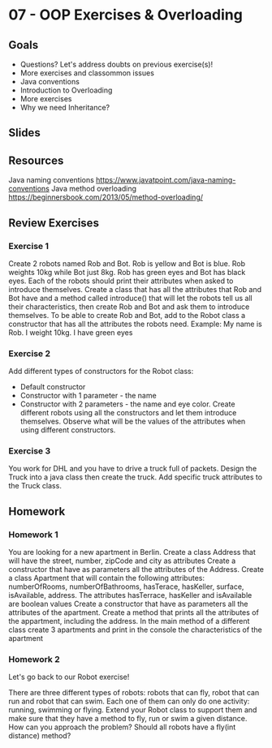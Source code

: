 # 07 - OOP Exercises & Overloading

<Teacher name="Renato"></Teacher>

## Goals

- Questions? Let's address doubts on previous exercise(s)!
- More exercises and classommon issues
- Java conventions
- Introduction to Overloading
- More exercises
- Why we need Inheritance? 

## Slides

<GoogleSlides src="https://docs.google.com/presentation/d/e/2PACX-1vSrl2PmIryZtrDYlm02THVxkbSDo_8d8YCz2cvNS-uUUEtRcYcTVtKgswwmHF1i5Fw0IatI-kH79NSW/embed?start=false&loop=false&delayms=3000"></GoogleSlides>

## Resources

Java naming conventions https://www.javatpoint.com/java-naming-conventions
Java method overloading https://beginnersbook.com/2013/05/method-overloading/

## Review Exercises 
 
### Exercise 1
Create 2 robots named Rob and Bot. 
Rob is yellow and Bot is blue. Rob weights 10kg while Bot just 8kg. Rob has green eyes and Bot has black eyes. 
Each of the robots should print their attributes when asked to introduce themselves. 
Create a class that has all the attributes that Rob and Bot have and a method called introduce() that will let the robots tell us all their characteristics, then create Rob and Bot and ask them to introduce themselves. 
To be able to create Rob and Bot, add to the Robot class a constructor that has all the attributes the robots need.
Example: My name is Rob. I weight 10kg. I have green eyes

### Exercise 2
Add different types of constructors for the Robot class:
 - Default constructor
 - Constructor with 1 parameter - the name
 - Constructor with 2 parameters - the name and eye color. 
 Create different robots using all the constructors and let them introduce themselves. 
 Observe what will be the values of the attributes when using different constructors.

### Exercise 3
You work for DHL and you have to drive a truck full of packets. Design the Truck into a java class then create the truck. 
Add specific truck attributes to the Truck class.

## Homework

### Homework 1

You are looking for a new apartment in Berlin.
Create a class Address that will have the street, number, zipCode and city as attributes
Create a constructor that have as parameters all the attributes of the Address.
Create a class Apartment that will contain the following attributes: numberOfRooms, numberOfBathrooms, hasTerace, hasKeller, surface, isAvailable, address.
The attributes hasTerrace, hasKeller and isAvailable are boolean values
Create a constructor that have as parameters all the attributes of the apartment.
Create a method that prints all the attributes of the appartment, including the address.
In the main method of a different class create 3 apartments and print in the console the characteristics of the apartment

### Homework 2

Let's go back to our Robot exercise!

There are three different types of robots: robots that can fly, robot that can run and robot that can swim. Each one of them can only do one activity: running, swimming or flying. Extend your Robot class to support them and make sure that they have a method to fly, run or swim a given distance. How can you approach the problem? Should all robots have a fly(int distance) method?


